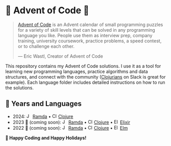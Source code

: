 # 🎄 Advent of Code 🎁

> [Advent of Code](https://adventofcode.com/about) is an Advent calendar of small programming puzzles for a variety of skill levels that can be solved in any programming language you like. People use them as interview prep, company training, university coursework, practice problems, a speed contest, or to challenge each other.
>
> — Eric Wastl, Creator of Advent of Code

This repository contains my Advent of Code solutions. I use it as a tool for learning new programming languages, practice algorithms and data structures, and connect with the community ([Clojurians](https://join.slack.com/t/clojurians/shared_invite/zt-2wqngllo3-cugEK0FF2ZSdBlkKo3qD4A) on Slack is great for example). Each language folder includes detailed instructions on how to run the solutions.

## 📅 Years and Languages

- 2024: <img src="https://cdn.jsdelivr.net/gh/devicons/devicon/icons/javascript/javascript-original.svg" alt="JavaScript (Ramda)" width="15"/> [Ramda](https://github.com/Lambdaphile/aoc/tree/main/2024/ramda) • <img src="https://cdn.jsdelivr.net/gh/devicons/devicon/icons/clojure/clojure-original.svg" alt="Clojure" width="15" /> [Clojure](https://github.com/Lambdaphile/aoc/tree/main/2024/clojure)
- 2023 🚧 (coming soon): <img src="https://cdn.jsdelivr.net/gh/devicons/devicon/icons/javascript/javascript-original.svg" alt="JavaScript (Ramda)" width="15" /> [Ramda](https://ramdajs.com/) • <img src="https://cdn.jsdelivr.net/gh/devicons/devicon/icons/clojure/clojure-original.svg" alt="Clojure" width="15" /> [Clojure](https://clojure.org/) • <img src="https://cdn.jsdelivr.net/gh/devicons/devicon/icons/elixir/elixir-original.svg" alt="Elixir" width="15" /> [Elixir](https://elixir-lang.org/)
- 2022 🚧 (coming soon): <img src="https://cdn.jsdelivr.net/gh/devicons/devicon/icons/javascript/javascript-original.svg" alt="JavaScript (Ramda)" width="15" /> [Ramda](https://ramdajs.com/) • <img src="https://cdn.jsdelivr.net/gh/devicons/devicon/icons/clojure/clojure-original.svg" alt="Clojure" width="15" /> [Clojure](https://clojure.org/) • <img src="https://cdn.jsdelivr.net/gh/devicons/devicon/icons/elm/elm-original.svg" alt="Elm" width="15" /> [Elm](https://elm-lang.org/)

**🎅 Happy Coding and Happy Holidays!**
